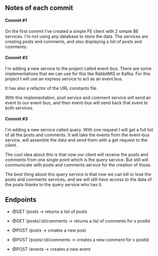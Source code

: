 ## Notes of each commit

#### Commit #1

On the first commit I've created a simple FE client with 2 simple BE services. I'm not using any database to store the data.
The services are creating posts and comments, and also displaying a list of posts and comments.

#### Commit #2

I'm adding a new service to the project called event-bus. There are some implementations that we can use for this like RabbitMQ or Kafka. For this project I will use an express service to act as an event bus.

It has also a refactor of the URL constants file.

With this implementation, post service and comment service will send an event to our event-bus, and then event-bus will send back that event to both services.

#### Commit #3

I'm adding a new service called query. With one request I will get a full list of all the posts and comments. It will take the events from the event-bus service, will assemble the data and send them with a get request to the client.

The cool idea about this is that now our client will receive the posts and comments from one single point which is the query service. But still will communicate with posts and comments service for the creation of those.

The best thing about this query service is that now we can kill or lose the posts and comments services, and we will still have access to the data of the posts thanks to the query service who has it.

## Endpoints

- @GET /posts -> returns a list of posts
- @GET /posts/:id/comments -> returns a list of comments for x postId

- @POST /posts -> creates a new post
- @POST /posts/:id/comments -> creates a new comment for x postId
- @POST /events -> creates a new event
